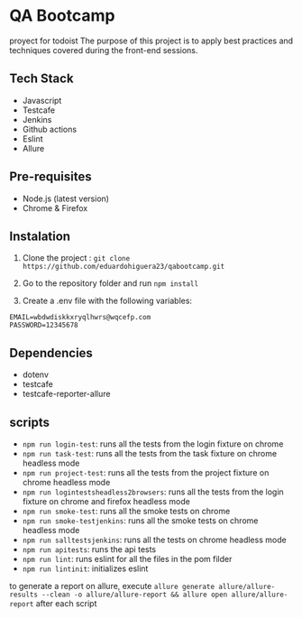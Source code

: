 # QA Bootcamp
proyect for todoist
The purpose of this project is to apply best practices and techniques covered during the front-end sessions. 

## Tech Stack
* Javascript
* Testcafe
* Jenkins
* Github actions
* Eslint
* Allure

## Pre-requisites

* Node.js (latest version)
* Chrome & Firefox

## Instalation

1. Clone the project : `git clone https://github.com/eduardohiguera23/qabootcamp.git`

2. Go to the repository folder and run `npm install`

3. Create a .env file with the following variables:
```
EMAIL=wbdwdiskkxryqlhwrs@wqcefp.com
PASSWORD=12345678
```

## Dependencies

* dotenv
* testcafe
* testcafe-reporter-allure

## scripts

* `npm run login-test`: runs all the tests from the login fixture on chrome
* `npm run task-test`: runs all the tests from the task fixture on chrome headless mode
* `npm run project-test`: runs all the tests from the project fixture on chrome headless mode
* `npm run logintestsheadless2browsers`: runs all the tests from the login fixture on chrome and firefox headless mode
* `npm run smoke-test`: runs all the smoke tests on chrome
* `npm run smoke-testjenkins`: runs all the smoke tests on chrome headless mode
* `npm run salltestsjenkins`: runs all the tests on chrome headless mode
* `npm run apitests`: runs the api tests
* `npm run lint`: runs eslint for all the files in the pom filder
* `npm run lintinit`: initializes eslint


to generate a report on allure, execute `allure generate allure/allure-results --clean -o allure/allure-report && allure open allure/allure-report` after each script

